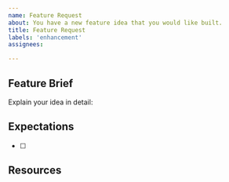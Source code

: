 ```yaml
---
name: Feature Request
about: You have a new feature idea that you would like built.
title: Feature Request
labels: 'enhancement'
assignees: 

---
```

Feature Brief
--
Explain your idea in detail:




Expectations
--
<!-- List the exact expectations that need to be accomplished with this feature: -->

- [ ] 


Resources
--
<!-- Attach any screenshots, screencasts, customer information, chat transcripts, emails to support your brief.-->


